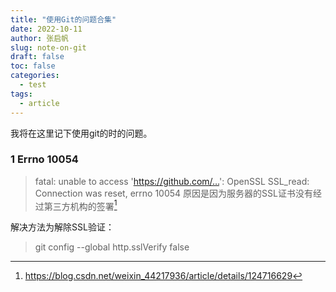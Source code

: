 ```yaml
---
title: "使用Git的问题合集"
date: 2022-10-11
author: 张启帆
slug: note-on-git
draft: false
toc: false
categories:
  - test
tags:
  - article
---
```


我将在这里记下使用git的时的问题。

### 1 Errno 10054
>fatal: unable to access 'https://github.com/…': OpenSSL SSL_read: Connection was reset, errno 10054
原因是因为服务器的SSL证书没有经过第三方机构的签署[^1]

解决方法为解除SSL验证：
>git config --global http.sslVerify false

[^1]: https://blog.csdn.net/weixin_44217936/article/details/124716629